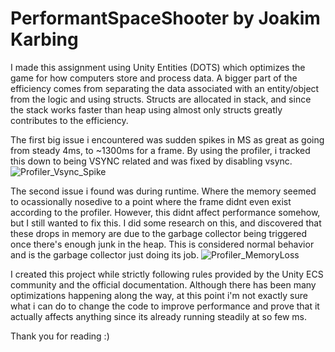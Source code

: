 # PerformantSpaceShooter by Joakim Karbing

I made this assignment using Unity Entities (DOTS) which optimizes the game for how computers store and process data. A bigger part of the efficiency comes from separating the data associated with an entity/object from the logic and using structs. Structs are allocated in stack, and since the stack works faster than heap using almost only structs greatly contributes to the efficiency.

The first big issue i encountered was sudden spikes in MS as great as going from steady 4ms, to ~1300ms for a frame. By using the profiler, i tracked this down to being VSYNC related and was fixed by disabling vsync.
![Profiler_Vsync_Spike](https://github.com/k4rba/PerformantSpaceShooter/assets/22280392/0a9f9628-1e4f-4a1d-befa-8ae102faa4eb)



The second issue i found was during runtime. Where the memory seemed to ocassionally nosedive to a point where the frame didnt even exist according to the profiler. However, this didnt affect performance somehow, but I still wanted to fix this.
I did some research on this, and discovered that these drops in memory are due to the garbage collector being triggered once there's enough junk in the heap. This is considered normal behavior and is the garbage collector just doing its job.
![Profiler_MemoryLoss](https://github.com/k4rba/PerformantSpaceShooter/assets/22280392/ceca03a6-34d2-49c2-9609-24268b3a6afb)





I created this project while strictly following rules provided by the Unity ECS community and the official documentation. Although there has been many optimizations happening along the way, at this point i'm not exactly sure what i can do to change the code to improve performance and prove that it actually affects anything since its already running steadily at so few ms.

Thank you for reading :)
